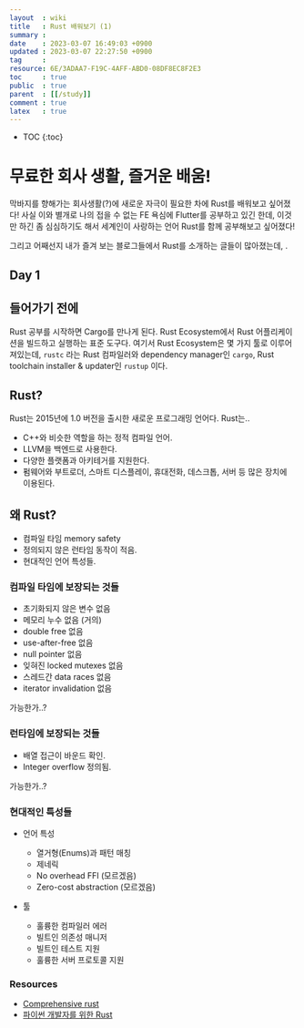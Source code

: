 ```yaml
---
layout  : wiki
title   : Rust 배워보기 (1) 
summary :  
date    : 2023-03-07 16:49:03 +0900
updated : 2023-03-07 22:27:50 +0900
tag     : 
resource: 6E/3ADAA7-F19C-4AFF-ABD0-08DF8EC8F2E3
toc     : true
public  : true
parent  : [[/study]] 
comment : true
latex   : true 
---
```

* TOC
{:toc}

# 무료한 회사 생활, 즐거운 배움!
막바지를 향해가는 회사생활(?)에 새로운 자극이 필요한 차에 Rust를 배워보고 싶어졌다! 사실 이와 별개로 나의 접을 수 없는 FE 욕심에 Flutter를 공부하고 있긴 한데, 이것만 하긴 좀 심심하기도 해서 세계인이 사랑하는 언어 Rust를 함께 공부해보고 싶어졌다! 

그리고 어째선지 내가 즐겨 보는 블로그들에서 Rust를 소개하는 글들이 많아졌는데, .

## Day 1

## 들어가기 전에 
Rust 공부를 시작하면 Cargo를 만나게 된다. Rust Ecosystem에서 Rust 어플리케이션을 빌드하고 실행하는 표준 도구다. 여기서 Rust Ecosystem은 몇 가지 툴로 이루어져있는데, `rustc` 라는 Rust 컴파일러와 dependency manager인 `cargo`, Rust toolchain installer & updater인 `rustup` 이다.

## Rust?
Rust는 2015년에 1.0 버전을 출시한 새로운 프로그래밍 언어다. Rust는..

- C++와 비슷한 역할을 하는 정적 컴파일 언어.
- LLVM을 백엔드로 사용한다.
- 다양한 플랫폼과 아키테거를 지원한다.
- 펌웨어와 부트로더, 스마트 디스플레이, 휴대전화, 데스크톱, 서버 등 많은 장치에 이용된다.

## 왜 Rust?

- 컴파일 타임 memory safety
- 정의되지 않은 런타임 동작이 적음.
- 현대적인 언어 특성들.

### 컴파일 타임에 보장되는 것들
- 초기화되지 않은 변수 없음
- 메모리 누수 없음 (거의)
- double free 없음
- use-after-free 없음
- null pointer 없음
- 잊혀진 locked mutexes 없음
- 스레드간 data races 없음
- iterator invalidation 없음

가능한가..?

### 런타임에 보장되는 것들
- 배열 접근이 바운드 확인.
- Integer overflow 정의됨.

가능한가..?

### 현대적인 특성들
- 언어 특성
  - 열거형(Enums)과 패턴 매칭
  - 제네릭
  - No overhead FFI (모르겠음)
  - Zero-cost abstraction (모르겠음)

- 툴
  - 훌륭한 컴파일러 에러 
  - 빌트인 의존성 매니저
  - 빌트인 테스트 지원
  - 훌륭한 서버 프로토콜 지원


### Resources
- [Comprehensive rust](https://github.com/google/comprehensive-rust)
- [파이썬 개발자를 위한 Rust](https://indosaram.github.io/rust-python-book/)

